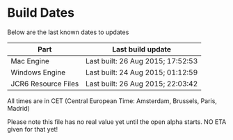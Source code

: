 # Build Dates

Below are the last known dates to updates

Part | Last build update
-----|-----
Mac Engine | Last built: 26 Aug 2015; 17:52:53
Windows Engine | Last built: 24 Aug 2015; 01:12:59
JCR6 Resource Files | Last built: 26 Aug 2015; 22:03:42
All times are in CET (Central European Time: Amsterdam, Brussels, Paris, Madrid)


Please note this file has no real value yet until the open alpha starts. NO ETA given for that yet!
